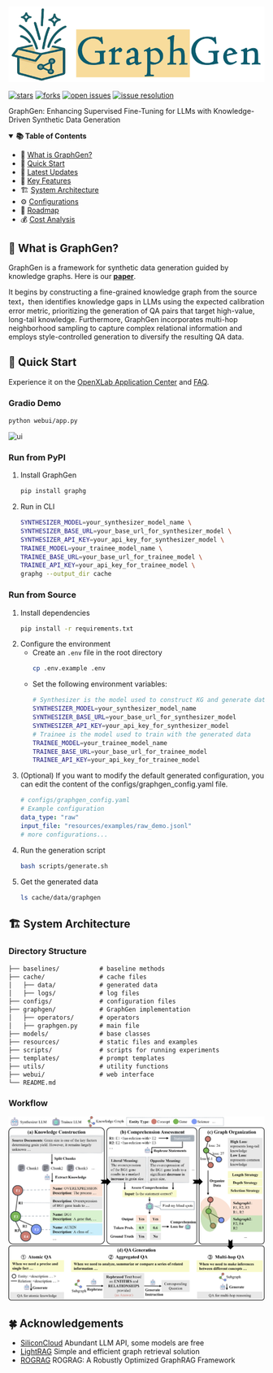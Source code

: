 <p align="center">
  <img src="resources/images/logo.png"/>
</p>

<!-- icon -->

[![stars](https://img.shields.io/github/stars/open-sciencelab/GraphGen.svg)](https://github.com/open-sciencelab/GraphGen)
[![forks](https://img.shields.io/github/forks/open-sciencelab/GraphGen.svg)](https://github.com/open-sciencelab/GraphGen)
[![open issues](https://img.shields.io/github/issues-raw/open-sciencelab/GraphGen)](https://github.com/open-sciencelab/GraphGen/issues)
[![issue resolution](https://img.shields.io/github/issues-closed-raw/open-sciencelab/GraphGen)](https://github.com/open-sciencelab/GraphGen/issues)

GraphGen: Enhancing Supervised Fine-Tuning for LLMs with Knowledge-Driven Synthetic Data Generation

<details open>
<summary><b>📚 Table of Contents</b></summary>

- 📝 [What is GraphGen?](#-what-is-graphgen)
- 🚀 [Quick Start](#-quick-start)
- 📌 [Latest Updates](#-latest-updates)
- 🌟 [Key Features](#-key-features)
- 🏗️ [System Architecture](#-system-architecture)
- ⚙️ [Configurations](#-configurations)
- 📅 [Roadmap](#-roadmap)
- 💰 [Cost Analysis](#-cost-analysis)

</details>

## 📝 What is GraphGen?

GraphGen is a framework for synthetic data generation guided by knowledge graphs. Here is our [**paper**](https://github.com/open-sciencelab/GraphGen/tree/main/resources/GraphGen.pdf).

It begins by constructing a fine-grained knowledge graph from the source text，then identifies knowledge gaps in LLMs using the expected calibration error metric, prioritizing the generation of QA pairs that target high-value, long-tail knowledge.
Furthermore, GraphGen incorporates multi-hop neighborhood sampling to capture complex relational information and employs style-controlled generation to diversify the resulting QA data. 

## 🚀 Quick Start

Experience it on the [OpenXLab Application Center](https://openxlab.org.cn/apps/detail/tpoisonooo/GraphGen) and [FAQ](https://github.com/open-sciencelab/GraphGen/issues/10).

### Gradio Demo

   ```bash
   python webui/app.py
   ```

![ui](https://github.com/user-attachments/assets/3024e9bc-5d45-45f8-a4e6-b57bd2350d84)

### Run from PyPI

1. Install GraphGen
   ```bash
   pip install graphg
   ```

2. Run in CLI
   ```bash
   SYNTHESIZER_MODEL=your_synthesizer_model_name \
   SYNTHESIZER_BASE_URL=your_base_url_for_synthesizer_model \
   SYNTHESIZER_API_KEY=your_api_key_for_synthesizer_model \
   TRAINEE_MODEL=your_trainee_model_name \
   TRAINEE_BASE_URL=your_base_url_for_trainee_model \
   TRAINEE_API_KEY=your_api_key_for_trainee_model \
   graphg --output_dir cache
   ```

### Run from Source

1. Install dependencies
    ```bash
    pip install -r requirements.txt
    ```
2. Configure the environment
   - Create an `.env` file in the root directory
     ```bash
     cp .env.example .env
     ```
   - Set the following environment variables:
     ```bash
     # Synthesizer is the model used to construct KG and generate data
     SYNTHESIZER_MODEL=your_synthesizer_model_name
     SYNTHESIZER_BASE_URL=your_base_url_for_synthesizer_model
     SYNTHESIZER_API_KEY=your_api_key_for_synthesizer_model
     # Trainee is the model used to train with the generated data
     TRAINEE_MODEL=your_trainee_model_name
     TRAINEE_BASE_URL=your_base_url_for_trainee_model
     TRAINEE_API_KEY=your_api_key_for_trainee_model
     ```
3. (Optional) If you want to modify the default generated configuration, you can edit the content of the configs/graphgen_config.yaml file.
    ```yaml
    # configs/graphgen_config.yaml
    # Example configuration
    data_type: "raw"
    input_file: "resources/examples/raw_demo.jsonl"
    # more configurations...
    ```
4. Run the generation script
   ```bash
   bash scripts/generate.sh
   ```
5. Get the generated data
   ```bash
   ls cache/data/graphgen
   ```

## 🏗️ System Architecture

### Directory Structure
```text
├── baselines/           # baseline methods
├── cache/               # cache files
│   ├── data/            # generated data
│   ├── logs/            # log files
├── configs/             # configuration files
├── graphgen/            # GraphGen implementation
│   ├── operators/       # operators
│   ├── graphgen.py      # main file
├── models/              # base classes
├── resources/           # static files and examples
├── scripts/             # scripts for running experiments
├── templates/           # prompt templates
├── utils/               # utility functions
├── webui/               # web interface
└── README.md
```

### Workflow
![workflow](resources/images/flow.png)


## 🍀 Acknowledgements
- [SiliconCloud](https://siliconflow.cn) Abundant LLM API, some models are free
- [LightRAG](https://github.com/HKUDS/LightRAG) Simple and efficient graph retrieval solution
- [ROGRAG](https://github.com/tpoisonooo/ROGRAG) ROGRAG: A Robustly Optimized GraphRAG Framework
